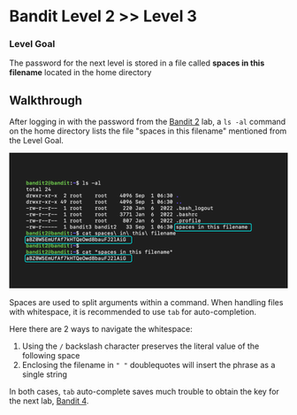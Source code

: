 # Bandit Level 2 >> Level 3

### Level Goal

The password for the next level is stored in a file called **spaces in this filename** located in the home directory


## Walkthrough

After logging in with the password from the [Bandit 2](https://github.com/sKoih-pond/overthewire_wargames/blob/main/Bandit/bandit2.md) lab, a `ls -al` command on the home directory lists the file "spaces in this filename" mentioned from the Level Goal.

![Command breakdown](/Bandit/BanditAssets/bandit3.png)

Spaces are used to split arguments within a command. When handling files with whitespace, it is recommended to use `tab` for auto-completion.

Here there are 2 ways to navigate the whitespace:<br>
1. Using the `/` backslash character preserves the literal value of the following space
2. Enclosing the filename in `" "` doublequotes will insert the phrase as a single string

In both cases, `tab` auto-complete saves much trouble to obtain the key for the next lab, [Bandit 4](https://github.com/sKoih-pond/overthewire_wargames/blob/main/Bandit/bandit4.md).


